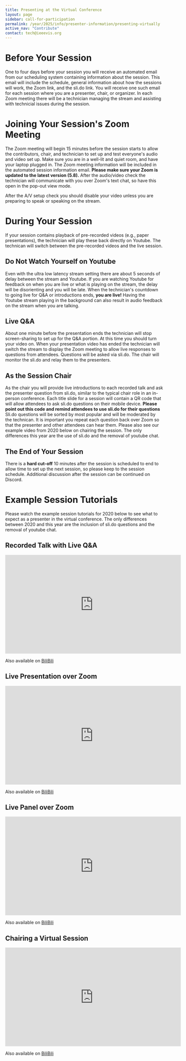 ```yaml
---
title: Presenting at the Virtual Conference
layout: page
sidebar: call-for-participation
permalink: /year/2025/info/presenter-information/presenting-virtually
active_nav: "Contribute"
contact: tech@ieeevis.org
---
```


# Before Your Session

One to four days before your session you will receive an automated email
from our scheduling system containing information about the session. This
email will include the schedule, general information about how the sessions
will work, the Zoom link, and the sli.do link.
You will receive one such email for each session where you are a presenter,
chair, or organizer.
In each Zoom meeting there will be a technician managing the stream
and assisting with technicial issues during the session.

# Joining Your Session's Zoom Meeting

The Zoom meeting will begin 15 minutes before
the session starts to allow the contributors, chair, and technician to set up
and test everyone's audio and video set up. Make sure you are in a well-lit
and quiet room, and have your laptop plugged in.
The Zoom meeting information will be included in the automated
session information email.
**Please make sure your Zoom is updated to the latest version (5.8).**
After the audio/video check the technician will communicate with
you over Zoom's text chat, so have this open in the pop-out view mode.

After the A/V setup check you should disable your video unless you are
preparing to speak or speaking on the stream.

# During Your Session

If your session contains playback of pre-recorded videos
(e.g., paper presentations), the technician will play these back directly on Youtube.
The technican will switch between the pre-recorded videos and the live session.

## Do Not Watch Yourself on Youtube

Even with the ultra low latency stream
setting there are about 5 seconds of delay between the stream and Youtube. If you
are watching Youtube for feedback on when you are live or what is playing
on the stream, the delay will be disorienting and you will be late. When the technician's
countdown to going live for Q&A or introductions ends, **you are live!**
Having the Youtube stream playing in the background can also result in audio
feedback on the stream when you are talking.

## Live Q&A

About one minute before the presentation ends the technician
will stop screen-sharing to set up for the Q&A portion. At this time you
should turn your video on.
When your presentation video has ended the technician will switch the
stream to display the Zoom meeting to allow live responses to questions
from attendees.
Questions will be asked via sli.do.
The chair will monitor the sli.do and relay them to
the presenters.

## As the Session Chair

As the chair you will provide live introductions to each recorded talk
and ask the presenter question from sli.do, similar to the typical
chair role in an in-person conference. Each title slide for a session will
contain a QR code that will allow attendees to ask sli.do questions on their
mobile device. **Please point out this code and remind attendees to use sli.do
for their questions**  Sli.do questions will be sorted by most popular and will be
moderated by the technican. It is important you repeat each question
back over Zoom so that the presenter and other attendees can hear them.
Please also see our example video from 2020 below on chairing the session. The only differences this year are
the use of sli.do and the removal of youtube chat.

## The End of Your Session
There is a **hard cut-off** 10 minutes after
the session is scheduled to end to allow time to set up the next session,
so please keep to the session schedule.
Additional discussion after the session can be continued on Discord.

# Example Session Tutorials
Please watch the example session tutorials for 2020 below to see what to expect as
a presenter in the virtual conference.  The only differences between 2020 and this year are the inclusion
of sli.do questions and the removal of youtube chat.

## Recorded Talk with Live Q&A

<iframe width="560" height="315" src="https://www.youtube-nocookie.com/embed/m-2eoQGoxFo" frameborder="0" allow="accelerometer; autoplay; clipboard-write; encrypted-media; gyroscope; picture-in-picture" allowfullscreen></iframe>

Also available on [BiliBili](https://www.bilibili.com/video/BV1jZ4y157fj)

## Live Presentation over Zoom

<iframe width="560" height="315" src="https://www.youtube-nocookie.com/embed/NSdQZKnadnw" frameborder="0" allow="accelerometer; autoplay; clipboard-write; encrypted-media; gyroscope; picture-in-picture" allowfullscreen></iframe>

Also available on [BiliBili](https://www.bilibili.com/video/BV1dk4y1k7Nj)

## Live Panel over Zoom 

<iframe width="560" height="315" src="https://www.youtube-nocookie.com/embed/Qg01LslV2xI" frameborder="0" allow="accelerometer; autoplay; clipboard-write; encrypted-media; gyroscope; picture-in-picture" allowfullscreen></iframe>

Also available on [BiliBili](https://www.bilibili.com/video/BV14A411J7ZD)

## Chairing a Virtual Session

<iframe width="560" height="315" src="https://www.youtube-nocookie.com/embed/nhb-m2C-TIg" frameborder="0" allow="accelerometer; autoplay; clipboard-write; encrypted-media; gyroscope; picture-in-picture" allowfullscreen></iframe>

Also available on [BiliBili](https://www.bilibili.com/video/BV1JZ4y1L7iT/)
